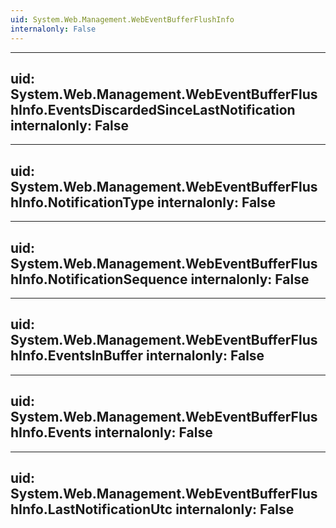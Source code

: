 ```yaml
---
uid: System.Web.Management.WebEventBufferFlushInfo
internalonly: False
---
```


---
uid: System.Web.Management.WebEventBufferFlushInfo.EventsDiscardedSinceLastNotification
internalonly: False
---

---
uid: System.Web.Management.WebEventBufferFlushInfo.NotificationType
internalonly: False
---

---
uid: System.Web.Management.WebEventBufferFlushInfo.NotificationSequence
internalonly: False
---

---
uid: System.Web.Management.WebEventBufferFlushInfo.EventsInBuffer
internalonly: False
---

---
uid: System.Web.Management.WebEventBufferFlushInfo.Events
internalonly: False
---

---
uid: System.Web.Management.WebEventBufferFlushInfo.LastNotificationUtc
internalonly: False
---

